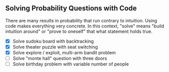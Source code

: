 ## Solving Probability Questions with Code

There are many results in probability that run contrary to intuition. Using code makes everything very concrete. In this context, "solve" means "build intuition around" or "prove to oneself" that what statement holds true.

- [x] Solve sudoku board with backtracking
- [x] Solve theater puzzle with seat switching
- [x] Solve explore / exploit, multi-arm bandit problem
- [ ] Solve "monte hall" question with three doors
- [ ] Solve birthday problem with variable number of people
